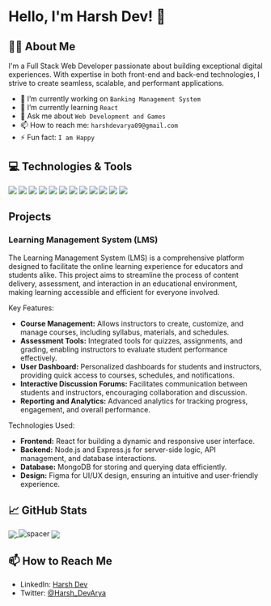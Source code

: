 # Hello, I'm Harsh Dev! 👋

## 🙋‍♂️ About Me

I'm a Full Stack Web Developer passionate about building exceptional digital experiences. With expertise in both front-end and back-end technologies, I strive to create seamless, scalable, and performant applications. 

- 🔭 I’m currently working on `Banking Management System`
- 🌱 I’m currently learning `React`
- 💬 Ask me about `Web Development and Games`
- 📫 How to reach me: `harshdevarya09@gmail.com`
- ⚡ Fun fact: `I am Happy`

## 💻 Technologies & Tools

![](https://img.shields.io/badge/Code-HTML5-informational?style=flat&logo=html5&logoColor=white&color=E34F26)
![](https://img.shields.io/badge/Code-CSS3-informational?style=flat&logo=css3&logoColor=white&color=1572B6)
![](https://img.shields.io/badge/Code-JavaScript-informational?style=flat&logo=javascript&logoColor=white&color=F7DF1E)
![](https://img.shields.io/badge/Code-Node.js-informational?style=flat&logo=node.js&logoColor=white&color=2bbc8a)
![](https://img.shields.io/badge/Code-Express.js-informational?style=flat&logo=express&logoColor=white&color=000000)
![](https://img.shields.io/badge/Code-React-informational?style=flat&logo=react&logoColor=white&color=2bbc8a)
![](https://img.shields.io/badge/Database-MongoDB-informational?style=flat&logo=mongodb&logoColor=white&color=47A248)
![](https://img.shields.io/badge/Code-Python-informational?style=flat&logo=python&logoColor=white&color=3776AB)
![](https://img.shields.io/badge/Code-C%2FC%2B%2B-informational?style=flat&logo=c%2B%2B&logoColor=white&color=00599C)
![](https://img.shields.io/badge/Design-Figma-informational?style=flat&logo=figma&logoColor=white&color=F24E1E)
![](https://img.shields.io/badge/Design-Canva-informational?style=flat&logo=canva&logoColor=white&color=00C4CC)
![](https://img.shields.io/badge/Tools-Git-informational?style=flat&logo=git&logoColor=white&color=2bbc8a)

## Projects

### Learning Management System (LMS)

The Learning Management System (LMS) is a comprehensive platform designed to facilitate the online learning experience for educators and students alike. This project aims to streamline the process of content delivery, assessment, and interaction in an educational environment, making learning accessible and efficient for everyone involved.

Key Features:
- **Course Management:** Allows instructors to create, customize, and manage courses, including syllabus, materials, and schedules.
- **Assessment Tools:** Integrated tools for quizzes, assignments, and grading, enabling instructors to evaluate student performance effectively.
- **User Dashboard:** Personalized dashboards for students and instructors, providing quick access to courses, schedules, and notifications.
- **Interactive Discussion Forums:** Facilitates communication between students and instructors, encouraging collaboration and discussion.
- **Reporting and Analytics:** Advanced analytics for tracking progress, engagement, and overall performance.

Technologies Used:
- **Frontend:** React for building a dynamic and responsive user interface.
- **Backend:** Node.js and Express.js for server-side logic, API management, and database interactions.
- **Database:** MongoDB for storing and querying data efficiently.
- **Design:** Figma for UI/UX design, ensuring an intuitive and user-friendly experience.
<!--
- **Deployment:** Deployed on <Deployment Platform>, making it accessible to users worldwide.

This LMS project represents a step forward in digital education, offering a scalable and flexible solution that meets the needs of modern learners and educators. Check out the project here: [View Project](<Project URL>)
-->


<Add or remove projects as needed>

## 📈 GitHub Stats
<p align="left">
  <a href="https://github.com/HarshDevArya">
    <img align="center" src="https://github-readme-stats.vercel.app/api?username=HarshDevArya&show_icons=true&theme=radical" />
  </a>
  <img src="https://via.placeholder.com/15/000000/000000?Text=+" alt="spacer" style="max-width:100%;">
  <a href="https://github.com/HarshDevArya">
    <img align="center" src="https://github-readme-stats.vercel.app/api/top-langs/?username=HarshDevArya&layout=compact&theme=radical" />
  </a>
</p>


## 📫 How to Reach Me

- LinkedIn: [Harsh Dev](https://www.linkedin.com/in/harsh-dev-v)
- Twitter: [@Harsh_DevArya](https://twitter.com/Harsh_DevArya)
<!--
- Email: <Your Email>
-->
